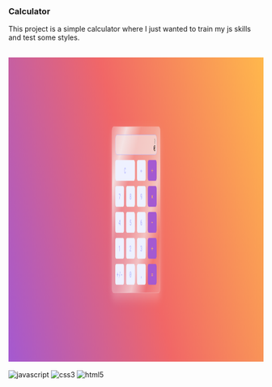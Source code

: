 ### Calculator
This project is a simple calculator where I just wanted to train my js skills and test some styles.

<div style="display: inline_block"><br>
    <img align="center" alt="print of the calculator" height="600px" src="https://github.com/Buenno01/calculator/blob/main/calculator.png">
</div>

<div><br> 
    <img src="https://img.shields.io/badge/JavaScript-323330?style=for-the-badge&logo=javascript&logoColor=F7DF1E" target="_blank" alt="javascript">
    <img src="https://img.shields.io/badge/CSS3-1572B6?style=for-the-badge&logo=css3&logoColor=white" target="_blank" alt="css3">
    <img src="https://img.shields.io/badge/HTML5-E34F26?style=for-the-badge&logo=html5&logoColor=white" target="_blank" alt="html5">
</div>